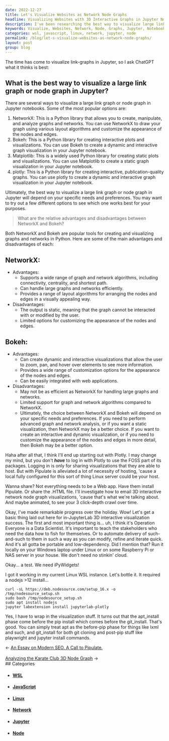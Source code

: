 ```yaml
---
date: 2022-12-27
title: Let's Visualize Websites as Network Node Graphs
headline: Visualizing Websites with 3D Interactive Graphs in Jupyter Notebooks
description: I've been researching the best way to visualize large link and node graphs in Jupyter notebooks, comparing the advantages and disadvantages of using NetworkX and Bokeh, and have decided to try out Plotly. Over the holiday I made progress and outlined a plan to create 3D interactive visualizations in JupyterLab. I'm also teaching stakeholders how to access data on their own by setting up an instance of Linux WSL, installing nodejs and jupyter.
keywords: Visualize, Websites, Network, Node, Graphs, Jupyter, Notebooks, NetworkX, Bokeh, Plotly, 3D, Interactive, Visualizations, JupyterLab, Linux, WSL, Nodejs, Labextension, Automating, Delivery, Portable, Low-Dependency, Apt_Install, Pip_Install, Git_Install
categories: wsl, javascript, linux, network, jupyter, node
permalink: /blog/let-s-visualize-websites-as-network-node-graphs/
layout: post
group: blog
---
```



The time has come to visualize link-graphs in Jupyter, so I ask ChatGPT what it
thinks is best:

## What is the best way to visualize a large link graph or node graph in Jupyter?

There are several ways to visualize a large link graph or node graph in Jupyter notebooks. Some of the most popular options are:

1. NetworkX: This is a Python library that allows you to create, manipulate, and analyze graphs and networks. You can use NetworkX to draw your graph using various layout algorithms and customize the appearance of the nodes and edges.
1. Bokeh: This is a Python library for creating interactive plots and visualizations. You can use Bokeh to create a dynamic and interactive graph visualization in your Jupyter notebook.
1. Matplotlib: This is a widely used Python library for creating static plots and visualizations. You can use Matplotlib to create a static graph visualization in your Jupyter notebook.
1. plotly: This is a Python library for creating interactive, publication-quality graphs. You can use plotly to create a dynamic and interactive graph visualization in your Jupyter notebook.

Ultimately, the best way to visualize a large link graph or node graph in Jupyter will depend on your specific needs and preferences. You may want to try out a few different options to see which one works best for your purposes.

> What are the relative advantages and disadvantages between NetworkX and Bokeh?

Both NetworkX and Bokeh are popular tools for creating and visualizing graphs and networks in Python. Here are some of the main advantages and disadvantages of each:

## NetworkX:

- Advantages:
  - Supports a wide range of graph and network algorithms, including connectivity, centrality, and shortest path.
  - Can handle large graphs and networks efficiently.
  - Provides a range of layout algorithms for arranging the nodes and edges in a visually appealing way.
- Disadvantages:
  - The output is static, meaning that the graph cannot be interacted with or modified by the user.
  - Limited options for customizing the appearance of the nodes and edges.

## Bokeh:

- Advantages:
  - Can create dynamic and interactive visualizations that allow the user to zoom, pan, and hover over elements to see more information.
  - Provides a wide range of customization options for the appearance of the nodes and edges.
  - Can be easily integrated with web applications.
- Disadvantages:
  - May not be as efficient as NetworkX for handling large graphs and networks.
  - Limited support for graph and network algorithms compared to NetworkX.
  - Ultimately, the choice between NetworkX and Bokeh will depend on your specific needs and preferences. If you need to perform advanced graph and network analysis, or if you want a static visualization, then NetworkX may be a better choice. If you want to create an interactive and dynamic visualization, or if you need to customize the appearance of the nodes and edges in more detail, then Bokeh may be a better option.

Haha after all that, I think I'll end up starting out with Plotly. I may change
my mind, but you don't ***have*** to log in with Plotly to use the FOSS part of
its packages. Logging in is only for sharing visualizations that they are able
to host. But with Pipulate is alleviated a lot of necessity of hosting, 'cause
a local fully configured for this sort of thing Linux server could be your
host.

Wanna share? Not everything needs to be a Web app. Have them install Pipulate.
Or share the .HTML file. I'll investigate how to email 3D interactive network
node graph visualizations, 'cause that's what we're talking about. And maybe
animated, to see your 3 click-depth crawl over time.

Okay, I've made remarkable progress over the holiday. Wow! Let's get a basic
thing laid out here for in-JupyterLab 3D interactive visualization success. The
first and most important thing is... uh, I think it's Operation Everyone is a
Data Scientist. It's important to teach the stakeholders who need the data how
to fish for themselves. Or to automate delivery of such-and-such to them in
such a way as you can modify, refine and iterate quick. And it's all gotta be
portable and low-dependency. Did I mention that? Run it locally on your Windows
laptop under Linux or on some Raspberry Pi or NAS server in your house. We
don't need no stinkin' cloud.

Okay... a test. We need iPyWidgets!

I got it working in my current Linux WSL instance. Let's bottle it. It required
a nodejs >12 install...

    curl -sL https://deb.nodesource.com/setup_16.x -o /tmp/nodesource_setup.sh
    sudo bash /tmp/nodesource_setup.sh
    sudo apt install nodejs
    jupyter labextension install jupyterlab-plotly

Yes, I have to wrap in the visualization stuff. It turns out that the
apt_install phase come before the pip install which comes before the
git_install. That's good. You can simply treat apt as the before-pip phase for
things like lxml and such, and git_install for both git cloning and post-pip
stuff like playwright and jupyter install commands.


<div class="arrow-links"><div class="post-nav-prev"><span class="arrow">&larr;&nbsp;</span><a href="/blog/an-essay-on-modern-seo-a-call-to-pipulate/">An Essay on Modern SEO. A Call to Pipulate.</a></div> &nbsp; <div class="post-nav-next"><a href="/blog/analyzing-the-karate-club-3d-node-graph/">Analyzing the Karate Club 3D Node Graph</a><span class="arrow">&nbsp;&rarr;</span></div></div>
## Categories

<ul>
<li><h4><a href='/wsl/'>WSL</a></h4></li>
<li><h4><a href='/javascript/'>JavaScript</a></h4></li>
<li><h4><a href='/linux/'>Linux</a></h4></li>
<li><h4><a href='/network/'>Network</a></h4></li>
<li><h4><a href='/jupyter/'>Jupyter</a></h4></li>
<li><h4><a href='/node/'>Node</a></h4></li></ul>